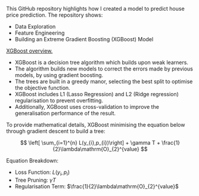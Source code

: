 This GitHub repository highlights how I created a model to predict house price prediction. The repository shows:
- Data Exploration
- Feature Engineering
- Building an Extreme Gradient Boosting (XGBoost) Model
  
<u>XGBoost overview.</u>

- XGBoost is a decision tree algorithm which builds upon weak learners.
- The algorithm builds new models to correct the errors made by previous models, by using gradient boosting.
- The trees are built in a greedy manor, selecting the best split to optimise the objective function.
- XGBoost includes L1 (Lasso Regression) and L2 (Ridge regression) regularisation to prevent overfitting.
- Additionally, XGBoost uses cross-validation to improve the generalisation performance of the result. 

To provide mathematical details, XGBoost minimising the equation below through gradient descent to build a tree:

$$
\left[ \sum_{i=1}^{n} L(y_{i},p_{i})\right] + \gamma T + \frac{1}{2}\lambda\mathrm{O}_{2}^{value}
$$

Equation Breakdown:
- Loss Function: $L(y_{i},p_{i})$
- Tree Pruning: $\gamma T$
- Regularisation Term: $\frac{1}{2}\lambda\mathrm{O}_{2}^{value}$
